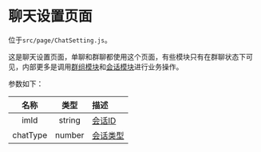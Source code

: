 # 聊天设置页面

位于`src/page/ChatSetting.js`。

这是聊天设置页面，单聊和群聊都使用这个页面，有些模块只有在群聊状态下可见，内部更多是调用[群组模块](GroupModel)和[会话模块](ConversationModel)进行业务操作。

参数如下：

| 名称 | 类型 | 描述 |
| :-: | :-: | :- |
| imId | string | [会话ID](zh-cn/struct/Conversation#会话对象) |
| chatType | number | [会话类型](zh-cn/struct/Conversation#会话类型) |